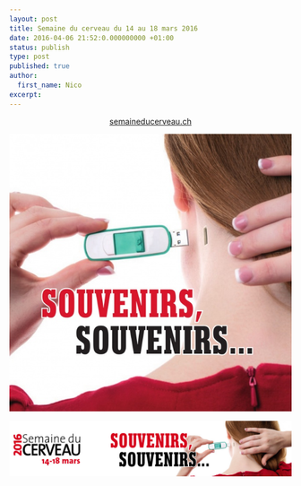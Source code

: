 ```yaml
---
layout: post
title: Semaine du cerveau du 14 au 18 mars 2016
date: 2016-04-06 21:52:0.000000000 +01:00
status: publish
type: post
published: true
author:
  first_name: Nico
excerpt:
---
```


<div style="text-align:center">
	<p><a href="http://semaineducerveau.ch">semaineducerveau.ch</a></p>
	<p><img src="/assets/2016-04-06-semaine-du-cerveau-001.jpg" alt="..." /></p>
	<p><img src="/assets/2016-04-06-semaine-du-cerveau-002.jpg" alt="..." /></p>
</div>
